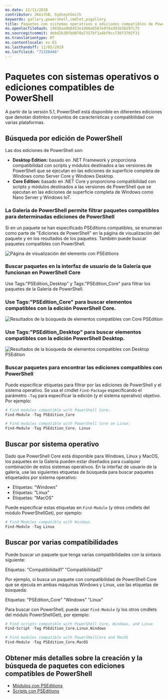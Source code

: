 ```yaml
---
ms.date: 12/11/2018
contributor: JKeithB, SydneyhSmith
keywords: gallery,powershell,cmdlet,psgallery
title: Paquetes con sistemas operativos o ediciones compatibles de PowerShell
ms.openlocfilehash: 14038aa9b0453e1d06e6587e97da391b56297c75
ms.sourcegitcommit: debd2b38fb8070a7357bf1a4bf9cc736f3702f31
ms.translationtype: HT
ms.contentlocale: es-ES
ms.lasthandoff: 12/05/2019
ms.locfileid: "71328446"
---
```

# <a name="packages-with-compatible-powershell-editions-or-operating-systems"></a>Paquetes con sistemas operativos o ediciones compatibles de PowerShell

A partir de la versión 5.1, PowerShell está disponible en diferentes ediciones que denotan distintos conjuntos de características y compatibilidad con varias plataformas.

## <a name="searching-by-powershell-edition"></a>Búsqueda por edición de PowerShell

Las dos ediciones de PowerShell son:
- **Desktop Edition:** basado en .NET Framework y proporciona compatibilidad con scripts y módulos destinados a las versiones de PowerShell que se ejecutan en las ediciones de superficie completa de Windows como Server Core y Windows Desktop.
- **Core Edition:** basado en .NET Core y proporciona compatibilidad con scripts y módulos destinados a las versiones de PowerShell que se ejecutan en las ediciones de superficie completa de Windows como Nano Server y Windows IoT.

### <a name="powershell-gallery-allows-you-to-filter-packages-compatible-for-specific-powershell-editions"></a>La Galería de PowerShell permite filtrar paquetes compatibles para determinadas ediciones de PowerShell

Si en un paquete se han especificado PSEditions compatibles, se enumeran como parte de "Ediciones de PowerShell" en la página de visualización del paquete y en los resultados de los paquetes.
También puede buscar paquetes compatibles con PowerShell.

![Página de visualización del elemento con PSEditions](../../Images/packagedisplaypagewithpseditions.PNG)

### <a name="search-for-packages-in-the-gallery-ui-that-work-on-powershell-core"></a>Buscar paquetes en la interfaz de usuario de la Galería que funcionan en PowerShell Core

Use Tags:"PSEdition_Desktop" y Tags:"PSEdition_Core" para filtrar los paquetes de la Galería de PowerShell.

### <a name="use-tagspsedition_core-to-search-items-compatible-with-powershell-core-edition"></a>Use Tags:"PSEdition_Core" para buscar elementos compatibles con la edición PowerShell Core.

![Resultados de la búsqueda de elementos compatibles con Core PSEdition](../../Images/searchresultswithpseditions.PNG)

### <a name="use-tagspsedition_desktop-to-search-items-compatible-with-powershell-desktop-edition"></a>Use Tags:"PSEdition_Desktop" para buscar elementos compatibles con la edición PowerShell Desktop.

![Resultados de la búsqueda de elementos compatibles con Desktop PSEdition](../../Images/searchresultswithpseditionsdesktop.PNG)

### <a name="search-for-packages-to-find-compatible-editions-using-powershell"></a>Buscar paquetes para encontrar las ediciones compatibles con PowerShell
Puede especificar etiquetas para filtrar por las ediciones de PowerShell y el sistema operativo.
Se usa el cmdlet `Find-Package` especificando el parámetro `-Tag` para especificar la edición (y el sistema operativo) objetivo.
Por ejemplo:

```powershell
# Find modules compatible with PowerShell Core:
Find-Module -Tag PSEdition_Core

# Find modules compatible with PowerShell Core on Linux:
Find-Module -Tag PSEdition_Core, Linux
```

## <a name="searching-by-operating-system"></a>Buscar por sistema operativo

Dado que PowerShell Core está disponible para Windows, Linux y MacOS, los paquetes en la Galería pueden estar diseñados para cualquier combinación de estos sistemas operativos. En la interfaz de usuario de la galería, use las siguientes etiquetas de búsqueda para buscar paquetes etiquetados por sistema operativo:

- Etiquetas: "Windows"
- Etiquetas: "Linux"
- Etiquetas: "MacOS"

Puede especificar estas etiquetas en `Find-Module` (y otros cmdlets del módulo PowerShellGet), por ejemplo:

```powershell
# Find Modules compatible with Windows
Find-Module -Tag Linux
```

## <a name="searching-for-multiple-compatibilities"></a>Buscar por varias compatibilidades

Puede buscar un paquete que tenga varias compatibilidades con la sintaxis siguiente:

Etiquetas: "Compatibilidad1" "Compatibilidad2"

Por ejemplo, si busca un paquete con compatibilidad de PowerShell Core que se ejecuta en ambas máquinas Windows y Linux, use las etiquetas de búsqueda:

Etiquetas: "PSEdition_Core" "Windows" "Linux"

Para buscar con PowerShell, puede usar `Find-Module` (y los otros cmdlets del módulo PowerShellGet), por ejemplo:

```powershell
# Find scripts compatible with PowerShell Core, Windows, and Linux
Find-Script -Tag PSEdition_Core,Linux,Windows

# Find modules compatible with PowerSHellCore and MacOS
Find-Module -Tag PSEdition_Core,MacOS
```

## <a name="more-details-on-authoring-and-finding-the-packages-with-compatible-powershell-editions"></a>Obtener más detalles sobre la creación y la búsqueda de paquetes con ediciones compatibles de PowerShell

- [Módulos con PSEditions](../../concepts/module-psedition-support.md)
- [Scripts con PSEditions](../../concepts/script-psedition-support.md)

